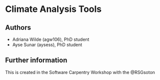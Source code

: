 # Climate Analysis Tools

## Authors

* Adriana Wilde (agw106), PhD student
* Ayse Sunar (aysess), PhD student 

## Further information
This is created in the Software Carpentry Workshop with the @RSGsoton
